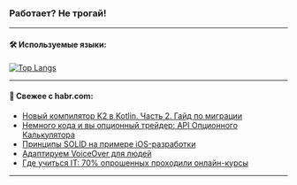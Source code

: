 ### Работает? Не трогай!

---
<!--
#### 🛠️ Technical stack:

![Java](https://img.shields.io/badge/Java-informational?logo=Oracle&style=flat&logoColor=white&color=FF4500)
![Kotlin](https://img.shields.io/badge/Kotlin-informational?logo=Kotlin&style=flat&logoColor=white&color=774D97)
![TS](https://img.shields.io/badge/TypeScript-informational?logo=typeScript&style=flat&logoColor=black&color=017acc)
![Python](https://img.shields.io/badge/Python-informational?logo=Python&style=flat&logoColor=black&color=ffdd54) <br>
![Spring](https://img.shields.io/badge/Spring-informational?logo=Spring&style=flat&logoColor=white&color=6DB33F) 
![SpringBoot](https://img.shields.io/badge/SpringBoot-informational?logo=SpringBoot&style=flat&logoColor=white&color=6DB33F)
![Nest](https://img.shields.io/badge/NestJS-informational?logo=NestJS&style=flat&logoColor=white&color=E0234E) 
![NodeJS](https://img.shields.io/badge/NodeJS-informational?logo=node.js&style=flat&logoColor=white&color=70A760)<br>
![PostgreSQL](https://img.shields.io/badge/PostgreSQL-informational?logo=PostgreSQL&style=flat&logoColor=white&color=DAA520)
![MongoDB](https://img.shields.io/badge/MongoDB-informational?logo=MongoDB&style=flat&logoColor=white&color=870000)
![Apache](https://img.shields.io/badge/Apache-informational?logo=apache&style=flat&logoColor=white&color=f74e28)

___ 
-->

#### 🛠️ Используемые языки:

[![Top Langs](https://github-readme-stats-u2qms2cxw-advtsettinggmailcoms-projects.vercel.app/api/top-langs/?username=zloylis&langs_count=10&hide_title=true&title_color=e6edf3&size_weight=0.5&count_weight=0.5&layout=compact&hide_progress=true&hide_border=true&theme=dracula)](https://github.com/zloylis)

<!---


####  :octocat:&nbsp;&nbsp; Статистика:

![GitHub stats](https://github-readme-stats-u2qms2cxw-advtsettinggmailcoms-projects.vercel.app/api?username=zloylis&show_icons=true&hide_border=true&theme=dracula&title_color=e6edf3&include_all_commits=true&count_private=true&hide_rank=false&hide_title=true&rank_icon=github)
-->
---

#### 💬 Свежее с habr.com:

<!-- BLOG-POST-LIST:START -->
- [Новый компилятор K2 в Kotlin. Часть 2. Гайд по миграции](https://habr.com/ru/companies/spring_aio/articles/826660/?utm_source=habrahabr&utm_medium=rss&utm_campaign=826660)
- [Немного кода и вы опционный трейдер: API Опционного Калькулятора](https://habr.com/ru/companies/moex/articles/826696/?utm_source=habrahabr&utm_medium=rss&utm_campaign=826696)
- [Принципы SOLID на примере iOS-разработки](https://habr.com/ru/companies/surfstudio/articles/826686/?utm_source=habrahabr&utm_medium=rss&utm_campaign=826686)
- [Адаптируем VoiceOver для людей](https://habr.com/ru/companies/2gis/articles/826360/?utm_source=habrahabr&utm_medium=rss&utm_campaign=826360)
- [Где учиться IT: 70% опрошенных проходили онлайн-курсы](https://habr.com/ru/companies/habr_career/articles/826670/?utm_source=habrahabr&utm_medium=rss&utm_campaign=826670)
<!-- BLOG-POST-LIST:END -->

---
